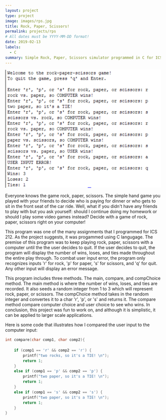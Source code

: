 ```yaml
---
layout: project
type: project
image: images/rps.jpg
title: Rock, Paper, Scissors!
permalink: projects/rps
# All dates must be YYYY-MM-DD format!
date: 2019-02-13
labels:
  - C
summary: Simple Rock, Paper, Scissors simulator programmed in C for ICS 212.
---
```


<img class="ui medium right floated rounded image" src="../images/rps ex.PNG">

Everyone knows the game rock, paper, scissors. The simple hand game you played with your friends to decide who is paying for dinner or who gets to sit in the front seat of the car ride. Well, what if you didn't have any friends to play with but you ask yourself: should I continue doing my homework or should I play some video games instead? Decide with a game of rock, paper, scissors right on your computer!

This program was one of the many assignments that I programmed for ICS 212. As the project suggests, it was progammed using C langugage. The premise of this program was to keep playing rock, paper, scissors with a computer until the the user decides to quit. If the user decides to quit, the program will display the number of wins, loses, and ties made throughout the entire play through. To combat user input error, the program only recognizes inputs 'r' for rock, 'p' for paper, 's' for scissors, and 'q' for quit. Any other input will display an error message. 

This program includes three methods. The main, compare, and compChoice method. The main method is where the number of wins, loses, and ties are recorded. It also seeds a random integer from 1 to 3 which will represent rock, paper, or scissors. The compChoice method takes in the random integer and convertes it to a char 'r', 'p', or 's' and returns it. The compare method compare computer choice and user choice to see who wins. In conclusion, this project was fun to work on, and although it is simplistic, it can be applied to larger scale applications.

Here is some code that illustrates how I compared the user input to the computer input:

```c
int compare(char comp1, char comp2){
	 
	if (comp1 == 'r' && comp2 == 'r') {
		printf("two rocks, so it's a TIE! \n");
		return 1;
	}
	else if (comp1 == 'p' && comp2 == 'p') {
		printf("two paper, so it's a TIE! \n");
		return 1;
	}
	else if (comp1 == 's' && comp2 == 's') {
		printf("two paper, so it's a TIE! \n");
		return 1;
	}
}
```




